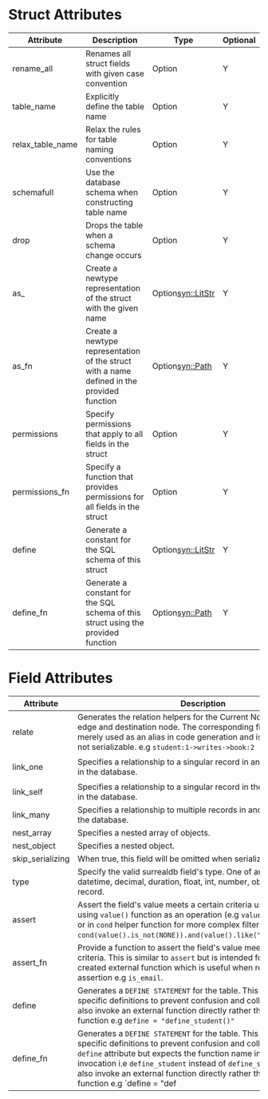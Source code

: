 # Struct Attributes

| Attribute        | Description                                                                                | Type                  | Optional |
| ---------------- | ------------------------------------------------------------------------------------------ | --------------------- | -------- |
| rename_all       | Renames all struct fields with given case convention                                       | Option<Rename>        | Y        |
| table_name       | Explicitly define the table name                                                           | Option<String>        | Y        |
| relax_table_name | Relax the rules for table naming conventions                                               | Option<bool>          | Y        |
| schemafull       | Use the database schema when constructing table name                                       | Option<bool>          | Y        |
| drop             | Drops the table when a schema change occurs                                                | Option<bool>          | Y        |
| as\_             | Create a newtype representation of the struct with the given name                          | Option<syn::LitStr>   | Y        |
| as_fn            | Create a newtype representation of the struct with a name defined in the provided function | Option<syn::Path>     | Y        |
| permissions      | Specify permissions that apply to all fields in the struct                                 | Option<Permissions>   | Y        |
| permissions_fn   | Specify a function that provides permissions for all fields in the struct                  | Option<PermissionsFn> | Y        |
| define           | Generate a constant for the SQL schema of this struct                                      | Option<syn::LitStr>   | Y        |
| define_fn        | Generate a constant for the SQL schema of this struct using the provided function          | Option<syn::Path>     | Y        |

# Field Attributes

| Attribute        | Description                                                                                                                                                                                                                                                                                                                                                                    | Type                                          | Optional |
| ---------------- | ------------------------------------------------------------------------------------------------------------------------------------------------------------------------------------------------------------------------------------------------------------------------------------------------------------------------------------------------------------------------------ | --------------------------------------------- | -------- |
| relate           | Generates the relation helpers for the Current Node struct to an edge and destination node. The corresponding field name is merely used as an alias in code generation and is read only and not serializable. e.g `student:1->writes->book:2`                                                                                                                                  |
| link_one         | Specifies a relationship to a singular record in another node table in the database.                                                                                                                                                                                                                                                                                           | `model=NodeEdgeNode, connection ->edge->node` | Y        |
| link_self        | Specifies a relationship to a singular record in the same node table in the database.                                                                                                                                                                                                                                                                                          | `SurrealdbNode`                               | Y        |
| link_many        | Specifies a relationship to multiple records in another node table in the database.                                                                                                                                                                                                                                                                                            | `Vec<SurrealdbNode>`                          | Y        |
| nest_array       | Specifies a nested array of objects.                                                                                                                                                                                                                                                                                                                                           | `Vec<SurrealdbObject>`                        | Y        |
| nest_object      | Specifies a nested object.                                                                                                                                                                                                                                                                                                                                                     | `SurrealdbObject`                             | Y        |
| skip_serializing | When true, this field will be omitted when serializing the struct.                                                                                                                                                                                                                                                                                                             | bool                                          | Y        |
| type             | Specify the valid surrealdb field's type. One of any, array, bool, datetime, decimal, duration, float, int, number, object, string, record.                                                                                                                                                                                                                                    | surrealdb field type                          | Y        |
| assert           | Assert the field's value meets a certain criteria using the an filter using `value()` function as an operation (e.g `value().is_not(NONE)`) or in `cond` helper function for more complex filter assertion. e.g `cond(value().is_not(NONE)).and(value().like("@codebreather"))`.                                                                                               | inline code string                            | Y        |
| assert_fn        | Provide a function to assert the field's value meets a certain criteria. This is similar to `assert` but is intended for an already created external function which is useful when reusing an assertion e.g `is_email`.                                                                                                                                                        | function name string                          | Y        |
| define           | Generates a `DEFINE STATEMENT` for the table. This overrides other specific definitions to prevent confusion and collision. You can also invoke an external function directly rather than inlining the function e.g `define = "define_student()"`                                                                                                                              | inline code string                            | Y        |
| define_fn        | Generates a `DEFINE STATEMENT` for the table. This overrides other specific definitions to prevent confusion and collision. Same as `define` attribute but expects the function name instead rather than invocation i.e `define_student` instead of `define_student()`. You can also invoke an external function directly rather than inlining the function e.g `define = "def |

